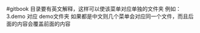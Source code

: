 #gitbook
    目录要有英文解释，这样可以使该菜单对应单独的文件夹
    例如：3.demo 对应 demo文件夹
    如果都是中文则几个菜单会对应同一个文件，而且后面的内容会覆盖前面的内容

